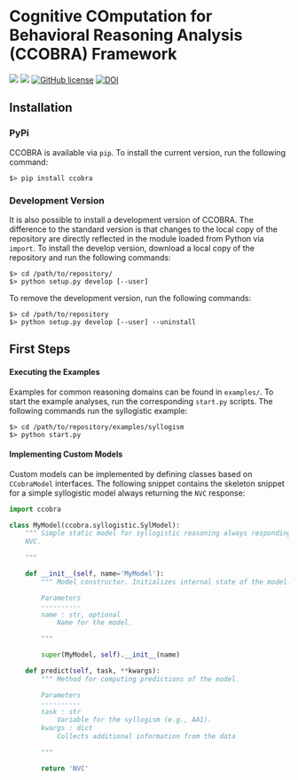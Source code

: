 # Cognitive COmputation for Behavioral Reasoning Analysis (CCOBRA) Framework

[![](https://img.shields.io/pypi/v/ccobra.svg)](https://pypi.org/pypi/ccobra/)
[![](https://img.shields.io/pypi/pyversions/ccobra.svg)](https://pypi.org/pypi/ccobra/)
[![GitHub license](https://img.shields.io/github/license/CognitiveComputationLab/ccobra.svg)](https://github.com/CognitiveComputationLab/ccobra/blob/master/LICENSE)
[![DOI](https://zenodo.org/badge/144011537.svg)](https://zenodo.org/badge/latestdoi/144011537)

## Installation

### PyPi

CCOBRA is available via `pip`. To install the current version, run the following command:

```
$> pip install ccobra
```

### Development Version

It is also possible to install a development version of CCOBRA. The difference to the standard version is that changes to the local copy of the repository are directly reflected in the module loaded from Python via `import`. To install the develop version, download a local copy of the repository and run the following commands:

```
$> cd /path/to/repository/
$> python setup.py develop [--user]
```

To remove the development version, run the following commands:

```
$> cd /path/to/repository
$> python setup.py develop [--user] --uninstall
```

## First Steps

#### Executing the Examples

Examples for common reasoning domains can be found in `examples/`. To start the example analyses, run the corresponding `start.py` scripts. The following commands run the syllogistic example:

```
$> cd /path/to/repository/examples/syllogism
$> python start.py
```

#### Implementing Custom Models

Custom models can be implemented by defining classes based on `CCobraModel` interfaces. The following snippet contains the skeleton snippet for a simple syllogistic model always returning the `NVC` response:

```python
import ccobra

class MyModel(ccobra.syllogistic.SylModel):
    """ Simple static model for syllogistic reasoning always responding with
    NVC.

    """

    def __init__(self, name='MyModel'):
        """ Model constructor. Initializes internal state of the model.

        Parameters
        ----------
        name : str, optional
            Name for the model.

        """

        super(MyModel, self).__init__(name)

    def predict(self, task, **kwargs):
        """ Method for computing predictions of the model.

        Parameters
        ----------
        task : str
            Variable for the syllogism (e.g., AA1).
        kwargs : dict
            Collects additional information from the data

        """

        return 'NVC'
```


